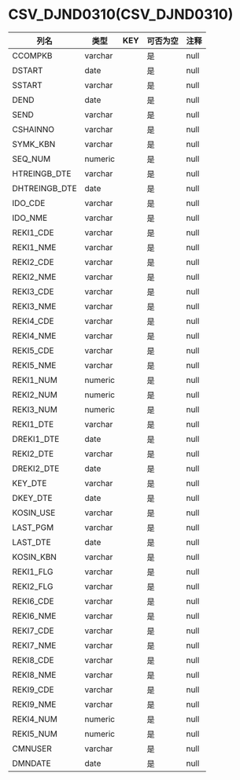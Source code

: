 # CSV_DJND0310(CSV_DJND0310)
| 列名   | 类型   | KEY  | 可否为空 | 注释   |
| ---- | ---- | ---- | ---- | ---- |
|CCOMPKB|varchar||是|null|
|DSTART|date||是|null|
|SSTART|varchar||是|null|
|DEND|date||是|null|
|SEND|varchar||是|null|
|CSHAINNO|varchar||是|null|
|SYMK_KBN|varchar||是|null|
|SEQ_NUM|numeric||是|null|
|HTREINGB_DTE|varchar||是|null|
|DHTREINGB_DTE|date||是|null|
|IDO_CDE|varchar||是|null|
|IDO_NME|varchar||是|null|
|REKI1_CDE|varchar||是|null|
|REKI1_NME|varchar||是|null|
|REKI2_CDE|varchar||是|null|
|REKI2_NME|varchar||是|null|
|REKI3_CDE|varchar||是|null|
|REKI3_NME|varchar||是|null|
|REKI4_CDE|varchar||是|null|
|REKI4_NME|varchar||是|null|
|REKI5_CDE|varchar||是|null|
|REKI5_NME|varchar||是|null|
|REKI1_NUM|numeric||是|null|
|REKI2_NUM|numeric||是|null|
|REKI3_NUM|numeric||是|null|
|REKI1_DTE|varchar||是|null|
|DREKI1_DTE|date||是|null|
|REKI2_DTE|varchar||是|null|
|DREKI2_DTE|date||是|null|
|KEY_DTE|varchar||是|null|
|DKEY_DTE|date||是|null|
|KOSIN_USE|varchar||是|null|
|LAST_PGM|varchar||是|null|
|LAST_DTE|date||是|null|
|KOSIN_KBN|varchar||是|null|
|REKI1_FLG|varchar||是|null|
|REKI2_FLG|varchar||是|null|
|REKI6_CDE|varchar||是|null|
|REKI6_NME|varchar||是|null|
|REKI7_CDE|varchar||是|null|
|REKI7_NME|varchar||是|null|
|REKI8_CDE|varchar||是|null|
|REKI8_NME|varchar||是|null|
|REKI9_CDE|varchar||是|null|
|REKI9_NME|varchar||是|null|
|REKI4_NUM|numeric||是|null|
|REKI5_NUM|numeric||是|null|
|CMNUSER|varchar||是|null|
|DMNDATE|date||是|null|
